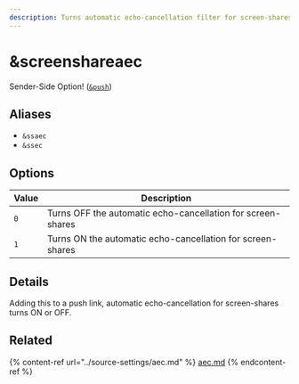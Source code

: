 ```yaml
---
description: Turns automatic echo-cancellation filter for screen-shares ON or OFF
---
```


# \&screenshareaec

Sender-Side Option! ([`&push`](../source-settings/push.md))

## Aliases

* `&ssaec`
* `&ssec`

## Options

| Value | Description                                                 |
| ----- | ----------------------------------------------------------- |
| `0`   | Turns OFF the automatic echo-cancellation for screen-shares |
| `1`   | Turns ON the automatic echo-cancellation for screen-shares  |

## Details

Adding this to a push link, automatic echo-cancellation for screen-shares turns ON or OFF.

## Related

{% content-ref url="../source-settings/aec.md" %}
[aec.md](../source-settings/aec.md)
{% endcontent-ref %}

